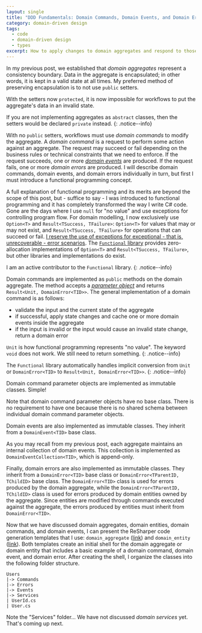 ```yaml
---
layout: single
title: "DDD Fundamentals: Domain Commands, Domain Events, and Domain Errors"
category: domain-driven design
tags:
  - code
  - domain-driven design
  - types
excerpt: How to apply changes to domain aggregates and respond to those changes
---
```


In my previous post, we established that *domain aggregates* represent a consistency boundary.  Data in the aggregate is encapsulated; in other words, it is kept in a valid state at all times.  My preferred method of preserving encapsulation is to not use `public` setters.

<script src="https://gist.github.com/RyanMarcotte/860889afb5ca2f4d899f795e76c2eab5.js"></script>

With the setters now `protected`, it is now impossible for workflows to put the aggregate's data in an invalid state.

If you are not implementing aggregates as `abstract` classes, then the setters would be declared `private` instead.
{: .notice--info}

With no `public` setters, workflows must use *domain commands* to modify the aggregate.  A *domain command* is a request to perform some action against an aggregate.  The request may succeed or fail depending on the business rules or technical constraints that we need to enforce.  If the request succeeds, one or more [*domain events*](https://learn.microsoft.com/en-us/dotnet/architecture/microservices/microservice-ddd-cqrs-patterns/domain-events-design-implementation) are produced.  If the request fails, one or more *domain errors* are produced.  I will describe domain commands, domain events, and domain errors individually in turn, but first I must introduce a functional programming concept.

A full explanation of functional programming and its merits are beyond the scope of this post, but - suffice to say - I was introduced to functional programming and it has completely transformed the way I write C# code.  Gone are the days where I use `null` for "no value" and use exceptions for controlling program flow.  For domain modelling, I now exclusively use `Option<T>` and `Result<TSuccess, TFailure>`: `Option<T>` for values that may or may not exist, and `Result<TSuccess, TFailure>` for operations that can succeed or fail.  [I reserve the use of exceptions for exceptional - that is, unrecoverable - error scenarios](https://enterprisecraftsmanship.com/posts/exceptions-for-flow-control/).  The [`Functional` library](https://github.com/JohannesMoersch/Functional) provides zero-allocation implementations of `Option<T>` and `Result<TSuccess, TFailure>`, but other libraries and implementations do exist.

I am an active contributor to the `Functional` library.
{: .notice--info}

Domain commands are implemented as `public` methods on the domain aggregate.  The method accepts a [*parameter object*](https://refactoring.guru/introduce-parameter-object) and returns `Result<Unit, DomainError<TID>>`.  The general implementation of a domain command is as follows:

- validate the input and the current state of the aggregate
- if successful, apply state changes and cache one or more domain events inside the aggregate
- if the input is invalid or the input would cause an invalid state change, return a domain error

<script src="https://gist.github.com/RyanMarcotte/0695a7d09aa7992f352839ce5590b970.js"></script>

`Unit` is how functional programming represents "no value".  The keyword `void` does not work.  We still need to return something.
{: .notice--info}

The `Functional` library automatically handles implicit conversion from `Unit` or `DomainError<TID>` to `Result<Unit, DomainError<TID>>`.
{: .notice--info}

Domain command parameter objects are implemented as immutable classes.  Simple!

<script src="https://gist.github.com/RyanMarcotte/b745cba5812c0b44c8c8cf01f3c90f72.js"></script>

Note that domain command parameter objects have no base class.  There is no requirement to have one because there is no shared schema between individual domain command parameter objects.

Domain events are also implemented as immutable classes.  They inherit from a `DomainEvent<TID>` base class.

<script src="https://gist.github.com/RyanMarcotte/facee6e046c4f3cafc6304e6dbaba4b3.js"></script>

As you may recall from my previous post, each aggregate maintains an internal collection of domain events.  This collection is implemented as `DomainEventCollection<TID>`, which is append-only.

<script src="https://gist.github.com/RyanMarcotte/eb0a2ebae1202185d12c782e2cfcb5d3.js"></script>

Finally, domain errors are also implemented as immutable classes.  They inherit from a `DomainError<TID>` base class or `DomainError<TParentID, TChildID>` base class.  The `DomainError<TID>` class is used for errors produced by the domain aggregate, while the `DomainError<TParentID, TChildID>` class is used for errors produced by domain entities owned by the aggregate.  Since entities are modified through commands executed against the aggregate, the errors produced by entities must inherit from `DomainError<TID>`.

<script src="https://gist.github.com/RyanMarcotte/da53548e571c694ba195f94576b1ad02.js"></script>

Now that we have discussed domain aggregates, domain entities, domain commands, and domain events, I can present the ReSharper code generation templates that I use: `domain_aggregate` ([link](https://gist.github.com/RyanMarcotte/4d638ba9495ecb4059c63c1b03fc673e)) and `domain_entity` ([link](https://gist.github.com/RyanMarcotte/5bd2ea7df18bdbbde3a788ef4a101d9d)).  Both templates create an initial shell for the domain aggregate or domain entity that includes a basic example of a domain command, domain event, and domain error.  After creating the shell, I organize the classes into the following folder structure.

``` text
Users
|-> Commands
|-> Errors
|-> Events
|-> Services
| UserId.cs
| User.cs
```

Note the "Services" folder...  We have not discussed *domain services* yet.  That's coming up next.
